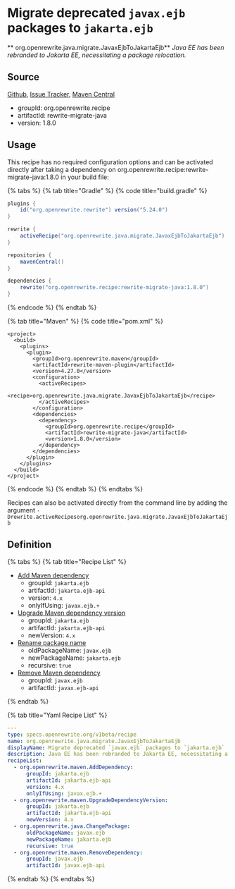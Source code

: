# Migrate deprecated `javax.ejb` packages to `jakarta.ejb`

** org.openrewrite.java.migrate.JavaxEjbToJakartaEjb**
_Java EE has been rebranded to Jakarta EE, necessitating a package relocation._

## Source

[Github](https://github.com/openrewrite/rewrite-migrate-java), [Issue Tracker](https://github.com/openrewrite/rewrite-migrate-java/issues), [Maven Central](https://search.maven.org/artifact/org.openrewrite.recipe/rewrite-migrate-java/1.8.0/jar)

* groupId: org.openrewrite.recipe
* artifactId: rewrite-migrate-java
* version: 1.8.0


## Usage

This recipe has no required configuration options and can be activated directly after taking a dependency on org.openrewrite.recipe:rewrite-migrate-java:1.8.0 in your build file:

{% tabs %}
{% tab title="Gradle" %}
{% code title="build.gradle" %}
```groovy
plugins {
    id("org.openrewrite.rewrite") version("5.24.0")
}

rewrite {
    activeRecipe("org.openrewrite.java.migrate.JavaxEjbToJakartaEjb")
}

repositories {
    mavenCentral()
}

dependencies {
    rewrite("org.openrewrite.recipe:rewrite-migrate-java:1.8.0")
}
```
{% endcode %}
{% endtab %}

{% tab title="Maven" %}
{% code title="pom.xml" %}
```markup
<project>
  <build>
    <plugins>
      <plugin>
        <groupId>org.openrewrite.maven</groupId>
        <artifactId>rewrite-maven-plugin</artifactId>
        <version>4.27.0</version>
        <configuration>
          <activeRecipes>
            <recipe>org.openrewrite.java.migrate.JavaxEjbToJakartaEjb</recipe>
          </activeRecipes>
        </configuration>
        <dependencies>
          <dependency>
            <groupId>org.openrewrite.recipe</groupId>
            <artifactId>rewrite-migrate-java</artifactId>
            <version>1.8.0</version>
          </dependency>
        </dependencies>
      </plugin>
    </plugins>
  </build>
</project>
```
{% endcode %}
{% endtab %}
{% endtabs %}

Recipes can also be activated directly from the command line by adding the argument `-Drewrite.activeRecipesorg.openrewrite.java.migrate.JavaxEjbToJakartaEjb`

## Definition

{% tabs %}
{% tab title="Recipe List" %}
* [Add Maven dependency](../../maven/adddependency.md)
  * groupId: `jakarta.ejb`
  * artifactId: `jakarta.ejb-api`
  * version: `4.x`
  * onlyIfUsing: `javax.ejb.+`
* [Upgrade Maven dependency version](../../maven/upgradedependencyversion.md)
  * groupId: `jakarta.ejb`
  * artifactId: `jakarta.ejb-api`
  * newVersion: `4.x`
* [Rename package name](../../java/changepackage.md)
  * oldPackageName: `javax.ejb`
  * newPackageName: `jakarta.ejb`
  * recursive: `true`
* [Remove Maven dependency](../../maven/removedependency.md)
  * groupId: `javax.ejb`
  * artifactId: `javax.ejb-api`

{% endtab %}

{% tab title="Yaml Recipe List" %}
```yaml
---
type: specs.openrewrite.org/v1beta/recipe
name: org.openrewrite.java.migrate.JavaxEjbToJakartaEjb
displayName: Migrate deprecated `javax.ejb` packages to `jakarta.ejb`
description: Java EE has been rebranded to Jakarta EE, necessitating a package relocation.
recipeList:
  - org.openrewrite.maven.AddDependency:
      groupId: jakarta.ejb
      artifactId: jakarta.ejb-api
      version: 4.x
      onlyIfUsing: javax.ejb.+
  - org.openrewrite.maven.UpgradeDependencyVersion:
      groupId: jakarta.ejb
      artifactId: jakarta.ejb-api
      newVersion: 4.x
  - org.openrewrite.java.ChangePackage:
      oldPackageName: javax.ejb
      newPackageName: jakarta.ejb
      recursive: true
  - org.openrewrite.maven.RemoveDependency:
      groupId: javax.ejb
      artifactId: javax.ejb-api

```
{% endtab %}
{% endtabs %}
